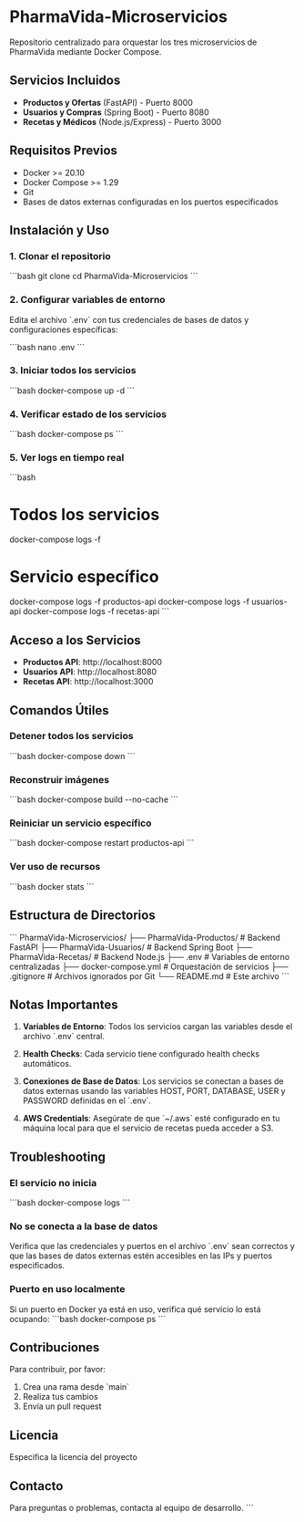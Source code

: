 # PharmaVida-Microservicios

Repositorio centralizado para orquestar los tres microservicios de PharmaVida mediante Docker Compose.

## Servicios Incluidos

- **Productos y Ofertas** (FastAPI) - Puerto 8000
- **Usuarios y Compras** (Spring Boot) - Puerto 8080
- **Recetas y Médicos** (Node.js/Express) - Puerto 3000

## Requisitos Previos

- Docker >= 20.10
- Docker Compose >= 1.29
- Git
- Bases de datos externas configuradas en los puertos especificados

## Instalación y Uso

### 1. Clonar el repositorio

\`\`\`bash
git clone <repositorio-url>
cd PharmaVida-Microservicios
\`\`\`

### 2. Configurar variables de entorno

Edita el archivo \`.env\` con tus credenciales de bases de datos y configuraciones específicas:

\`\`\`bash
nano .env
\`\`\`

### 3. Iniciar todos los servicios

\`\`\`bash
docker-compose up -d
\`\`\`

### 4. Verificar estado de los servicios

\`\`\`bash
docker-compose ps
\`\`\`

### 5. Ver logs en tiempo real

\`\`\`bash
# Todos los servicios
docker-compose logs -f

# Servicio específico
docker-compose logs -f productos-api
docker-compose logs -f usuarios-api
docker-compose logs -f recetas-api
\`\`\`

## Acceso a los Servicios

- **Productos API**: http://localhost:8000
- **Usuarios API**: http://localhost:8080
- **Recetas API**: http://localhost:3000

## Comandos Útiles

### Detener todos los servicios
\`\`\`bash
docker-compose down
\`\`\`

### Reconstruir imágenes
\`\`\`bash
docker-compose build --no-cache
\`\`\`

### Reiniciar un servicio específico
\`\`\`bash
docker-compose restart productos-api
\`\`\`

### Ver uso de recursos
\`\`\`bash
docker stats
\`\`\`

## Estructura de Directorios

\`\`\`
PharmaVida-Microservicios/
├── PharmaVida-Productos/     # Backend FastAPI
├── PharmaVida-Usuarios/      # Backend Spring Boot
├── PharmaVida-Recetas/       # Backend Node.js
├── .env                       # Variables de entorno centralizadas
├── docker-compose.yml         # Orquestación de servicios
├── .gitignore                 # Archivos ignorados por Git
└── README.md                  # Este archivo
\`\`\`

## Notas Importantes

1. **Variables de Entorno**: Todos los servicios cargan las variables desde el archivo \`.env\` central.

2. **Health Checks**: Cada servicio tiene configurado health checks automáticos.

3. **Conexiones de Base de Datos**: Los servicios se conectan a bases de datos externas usando las variables HOST, PORT, DATABASE, USER y PASSWORD definidas en el \`.env\`.

4. **AWS Credentials**: Asegúrate de que \`~/.aws\` esté configurado en tu máquina local para que el servicio de recetas pueda acceder a S3.

## Troubleshooting

### El servicio no inicia
\`\`\`bash
docker-compose logs <nombre-servicio>
\`\`\`

### No se conecta a la base de datos
Verifica que las credenciales y puertos en el archivo \`.env\` sean correctos y que las bases de datos externas estén accesibles en las IPs y puertos especificados.

### Puerto en uso localmente
Si un puerto en Docker ya está en uso, verifica qué servicio lo está ocupando:
\`\`\`bash
docker-compose ps
\`\`\`

## Contribuciones

Para contribuir, por favor:

1. Crea una rama desde \`main\`
2. Realiza tus cambios
3. Envía un pull request

## Licencia

Especifica la licencia del proyecto

## Contacto

Para preguntas o problemas, contacta al equipo de desarrollo.
\`\`\`